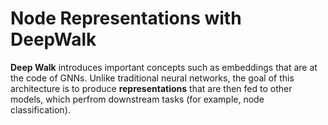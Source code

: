 # Node Representations with DeepWalk

**Deep Walk** introduces important concepts such as embeddings that are at the code of GNNs. Unlike traditional neural networks, the goal of this architecture is to produce **representations** that are then fed to other models, which perfrom downstream tasks (for example, node classification).



